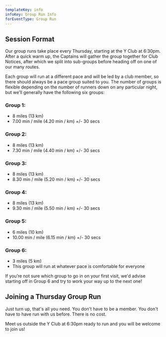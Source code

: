```yaml
---
templateKey: info
infoKey: Group Run Info
forEventType: Group Run
---
```

## Session Format

Our group runs take place every Thursday, starting at the Y Club at 6:30pm. After a quick warm up, the Captains will gather the group together for Club Notices, after which we split into sub-groups before heading off on one of our many routes.

Each group will run at a different pace and will be led by a club member, so there should always be a pace group suited to you. The number of groups is flexible depending on the number of runners down on any particular night, but we’ll generally have the following six groups:

### Group 1:
- 8 miles (13 km)
- 7.00 min / mile (4.20 min / km) +/- 30 secs

### Group 2:
- 8 miles (13 km)
- 7.30 min / mile (4.40 min / km) +/- 30 secs

### Group 3:
- 8 miles (13 km)
- 8.30 min / mile (5.20 min / km) +/- 30 secs

### Group 4:
- 8 miles (13 km)
- 9.30 min / mile (5.50 min / km) +/- 30 secs

### Group 5:
- 6 miles (10 km)
- 10.00 min / mile (6.15 min / km) +/- 30 secs

### Group 6:
- 3 miles (5 km)
- This group will run at whatever pace is comfortable for everyone

If you’re not sure which group to go in on your first visit, we'd advise starting off in Group 6 and try to work your way up to the next one!

## Joining a Thursday Group Run
Just turn up, that's all you need. You don't have to be a member. You don't have to have run with us before. There is no cost. 

Meet us outside the Y Club at 6:30pm ready to run and you will be welcome to join us!